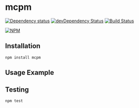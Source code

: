 # mcpm

[![Dependency status](https://img.shields.io/david/deltaidea/mcpm.svg?style=flat)](https://david-dm.org/deltaidea/mcpm)
[![devDependency Status](https://img.shields.io/david/dev/deltaidea/mcpm.svg?style=flat)](https://david-dm.org/deltaidea/mcpm#info=devDependencies)
[![Build Status](https://img.shields.io/travis/deltaidea/mcpm.svg?style=flat&branch=master)](https://travis-ci.org/deltaidea/mcpm)

[![NPM](https://nodei.co/npm/mcpm.svg?style=flat)](https://npmjs.org/package/mcpm)

## Installation

    npm install mcpm

## Usage Example

## Testing

    npm test

